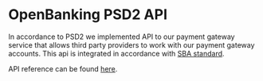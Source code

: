 # OpenBanking PSD2 API

In accordance to PSD2 we implemented API to our payment gateway
service that allows third party providers to work with our payment gateway
accounts. This api is integrated in accordance with
[SBA standard](https://sbaonline.docs.apiary.io).

API reference can be found [here](https://psd2.payout.one/).
